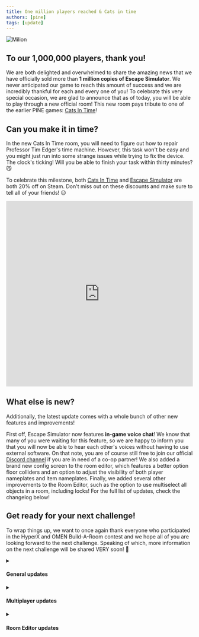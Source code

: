 ```yaml
---
title: One million players reached & Cats in time
authors: [pine]
tags: [update]
---
```


![Milion](./milion.gif)

## To our 1,000,000 players, thank you!

We are both delighted and overwhelmed to share the amazing news that we have officially sold more than **1 million copies of Escape Simulator**. We never anticipated our game to reach this amount of success and we are incredibly thankful for each and every one of you! To celebrate this very special occasion, we are glad to announce that as of today, you will be able to play through a new official room! This new room pays tribute to one of the earlier PINE games: [Cats In Time](https://store.steampowered.com/app/1599880/Cats_in_Time/?utm_source=landing&utm_campaign=ES_level)! 

## Can you make it in time?

In the new Cats In Time room, you will need to figure out how to repair Professor Tim Edger's time machine. However, this task won't be easy and you might just run into some strange issues while trying to fix the device. The clock's ticking! Will you be able to finish your task within thirty minutes? 😼

To celebrate this milestone, both [Cats In Time](https://store.steampowered.com/app/1599880/Cats_in_Time/?curator_clanid=32969178) and [Escape Simulator](https://store.steampowered.com/app/1435790/Escape_Simulator/) are both 20% off on Steam. Don't miss out on these discounts and make sure to tell all of your friends! 😉

<iframe width="100%" height="500" src="https://www.youtube.com/embed/dze1DmQFDg0" title="Escape Simulator - Cats in Time Update" frameborder="0" allow="accelerometer; autoplay; clipboard-write; encrypted-media; gyroscope; picture-in-picture; web-share" allowfullscreen></iframe>

## What else is new?

Additionally, the latest update comes with a whole bunch of other new features and improvements!

First off, Escape Simulator now features **in-game voice chat**! We know that many of you were waiting for this feature, so we are happy to inform you that you will now be able to hear each other's voices without having to use external software. On that note, you are of course still free to join our official [Discord channel](https://discord.gg/pinestudio) if you are in need of a co-op partner! We also added a brand new config screen to the room editor, which features a better option floor colliders and an option to adjust the visibility of both player nameplates and item nameplates. Finally, we added several other improvements to the Room Editor, such as the option to use multiselect all objects in a room, including locks! For the full list of updates, check the changelog below!

## Get ready for your next challenge!

To wrap things up, we want to once again thank everyone who participated in the HyperX and OMEN Build-A-Room contest and we hope all of you are looking forward to the next challenge. Speaking of which, more information on the next challenge will be shared VERY soon! 👀


<details><summary><h4>General updates</h4></summary>

- Texture compression in custom rooms
- You can change the type of compression in options, if you select lower quality, custom rooms will run more smoothly
- Main Menu using less RAM

</details>

<details><summary><h4>Multiplayer updates</h4></summary>

- Better disconnecting in coop games
- Offscreen ping indicators in coop games
- Added voice chat

</details>

<details><summary><h4>Room Editor updates</h4></summary>

- Brand new room config screen
- You can use better floor colliders option
- When using better floor colliders items respawn in inventory
- Change visibility of player and item nameplates in your rooms
- Added custom texture selection scrollbar
- More tooltips! Every option has a tooltip describing what it does
- Multiselect for everything. Yes, even locks!
- Fixed bug where you couldn't click on items after moving with arrow keys
- UX tweaks for large lists of targets

</details>